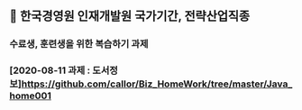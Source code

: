 ## :train:  한국경영원 인재개발원 국가기간, 전략산업직종
### 수료생, 훈련생을 위한 복습하기 과제

### [2020-08-11 과제 : 도서정보]https://github.com/callor/Biz_HomeWork/tree/master/Java_home001